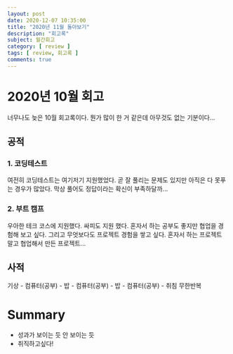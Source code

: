 ```yaml
---
layout: post
date: 2020-12-07 10:35:00
title: "2020년 11월 돌아보기"
description: "회고록"
subject: 월간회고
category: [ review ]
tags: [ review, 회고록 ]
comments: true
---
```


# 2020년 10월 회고

너무나도 늦은 10월 회고록이다. 뭔가 많이 한 거 같은데 아무것도 없는 기분이다...

## 공적

### 1. 코딩테스트

여전히 코딩테스트는 여기저기 지원했었다. 곧 잘 풀리는 문제도 있지만 아직은 다 못푸는 경우가 많았다. 막상 풀어도 정답이라는 확신이 부족하달까...

### 2. 부트 캠프

우아한 테크 코스에 지원했다. 싸피도 지원 했다. 혼자서 하는 공부도 좋지만 협업을 경험해 보고 싶다. 그리고 무엇보다도 프로젝트 경험을 쌓고 싶다. 혼자서 하는 프로젝트 말고 협업해서 만든 프로젝트...

## 사적

기상 - 컴퓨터(공부) - 밥 - 컴퓨터(공부) - 밥 - 컴퓨터(공부) - 취침
무한반복

# Summary

+ 성과가 보이는 듯 안 보이는 듯
+ 취직하고싶다!
